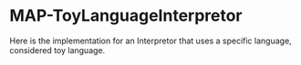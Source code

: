 # MAP-ToyLanguageInterpretor
Here is the implementation for an Interpretor that uses a specific language, considered toy language.
